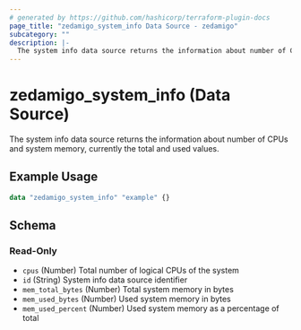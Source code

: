 ```yaml
---
# generated by https://github.com/hashicorp/terraform-plugin-docs
page_title: "zedamigo_system_info Data Source - zedamigo"
subcategory: ""
description: |-
  The system info data source returns the information about number of CPUs and system memory, currently the total and used values.
---
```


# zedamigo_system_info (Data Source)

The system info data source returns the information about number of CPUs and system memory, currently the total and used values.

## Example Usage

```terraform
data "zedamigo_system_info" "example" {}
```

<!-- schema generated by tfplugindocs -->
## Schema

### Read-Only

- `cpus` (Number) Total number of logical CPUs of the system
- `id` (String) System info data source identifier
- `mem_total_bytes` (Number) Total system memory in bytes
- `mem_used_bytes` (Number) Used system memory in bytes
- `mem_used_percent` (Number) Used system memory as a percentage of total
